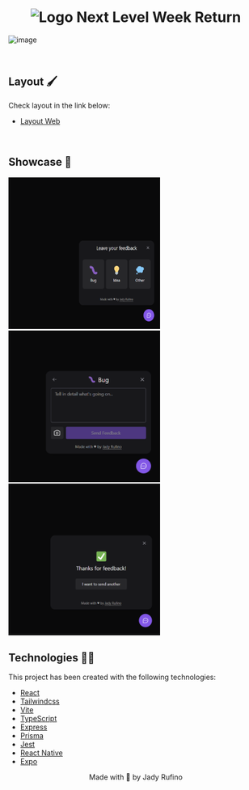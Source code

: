 <h1 align="center">
   <img src="https://user-images.githubusercontent.com/71537090/167278902-b564cc78-d48d-44e6-b4ff-120e00406ddb.png" alt="Logo Next Level Week Return" />
</h1>


![image](https://user-images.githubusercontent.com/71537090/167278997-56d6c6a9-e477-4910-b512-23feb2fff54f.png)

<br>

##  Layout 🖌️

Check layout in the link below:

- [Layout Web](https://www.figma.com/community/file/1102912516166573468/Feedback-Widget)


<br>

## Showcase 📸


<p float="left">
  <img width=300 height="300" alt="" src="./web/assets/screenshot_leave_feedback.png">
  <img width=300 height="300" alt="" src="./web/assets/screenshot_type_feedback.png">
  <img width=300 height="300" alt="" src="./web/assets/screenshot_feedback_sent.png">
</p>


## Technologies 👨‍💻

This project has been created with the following technologies:

- [React](https://reactjs.org)
- [Tailwindcss](https://tailwindcss.com)
- [Vite](https://vitejs.dev)
- [TypeScript](https://www.typescriptlang.org)
- [Express](https://expressjs.com/pt-br)
- [Prisma](https://www.prisma.io)
- [Jest](https://jestjs.io)
- [React Native](https://reactnative.dev/)
- [Expo](https://expo.dev/)


<p align="center">Made with  💜 by Jady Rufino</p>

